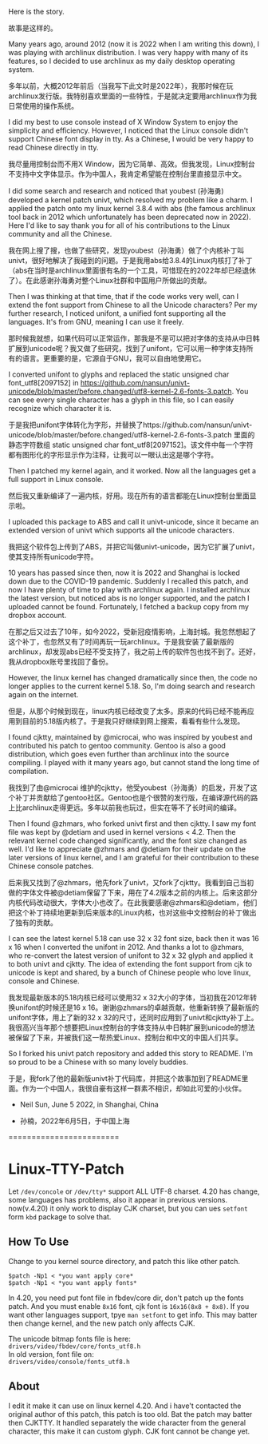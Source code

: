 
Here is the story.

故事是这样的。

Many years ago, around 2012 (now it is 2022 when I am writing this down), I was playing with archlinux distribution. I was very happy with many of its features, so I decided to use archlinux as my daily desktop operating system.

多年以前，大概2012年前后（当我写下此文时是2022年），我那时候在玩archlinux发行版。我特别喜欢里面的一些特性，于是就决定要用archlinux作为我日常使用的操作系统。

I did my best to use console instead of X Window System to enjoy the simplicity and efficiency. However, I noticed that the Linux console didn't support Chinese font display in tty. As a Chinese, I would be very happy to read Chinese directly in tty.

我尽量用控制台而不用X Window，因为它简单、高效。但我发现，Linux控制台不支持中文字体显示。作为中国人，我肯定希望能在控制台里直接显示中文。

I did some search and research and noticed that youbest (孙海勇) developed a kernel patch univt, which resolved my problem like a charm. I applied the patch onto my linux kernel 3.8.4 with abs (the famous archlinux tool back in 2012 which unfortunately has been deprecated now in 2022). Here I'd like to say thank you for all of his contributions to the Linux community and all the Chinese.

我在网上搜了搜，也做了些研究，发现youbest（孙海勇）做了个内核补丁叫univt，很好地解决了我碰到的问题。于是我用abs给3.8.4的Linux内核打了补丁（abs在当时是archlinux里面很有名的一个工具，可惜现在的2022年却已经退休了）。在此感谢孙海勇对整个Linux社群和中国用户所做出的贡献。

Then I was thinking at that time, that if the code works very well, can I extend the font support from Chinese to all the Unicode characters? Per my further research, I noticed unifont, a unified font supporting all the languages. It's from GNU, meaning I can use it freely.

那时候我就想，如果代码可以正常运作，那我是不是可以把对字体的支持从中日韩扩展到unicode呢？我又做了些研究，找到了unifont，它可以用一种字体支持所有的语言。更重要的是，它源自于GNU，我可以自由地使用它。

I converted unifont to glyphs and replaced the static unsigned char font_utf8[2097152] in https://github.com/nansun/univt-unicode/blob/master/before.changed/utf8-kernel-2.6-fonts-3.patch. You can see every single character has a glyph in this file, so I can easily recognize which character it is.

于是我把unifont字体转化为字形，并替换了https://github.com/nansun/univt-unicode/blob/master/before.changed/utf8-kernel-2.6-fonts-3.patch 里面的静态字符数组 static unsigned char font_utf8[2097152]。该文件中每一个字符都有图形化的字形显示作为注释，让我可以一眼认出这是哪个字符。

Then I patched my kernel again, and it worked. Now all the languages get a full support in Linux console.

然后我又重新编译了一遍内核，好用。现在所有的语言都能在Linux控制台里面显示啦。

I uploaded this package to ABS and call it univt-unicode, since it became an extended version of univt which supports all the unicode characters.

我把这个软件包上传到了ABS，并把它叫做univt-unicode，因为它扩展了univt，使其支持所有unicode字符。

10 years has passed since then, now it is 2022 and Shanghai is locked down due to the COVID-19 pandemic. Suddenly I recalled this patch, and now I have plenty of time to play with archlinux again. I installed archlinux the latest version, but noticed abs is no longer supported, and the patch I uploaded cannot be found. Fortunately, I fetched a backup copy from my dropbox account.

在那之后又过去了10年，如今2022，受新冠疫情影响，上海封城。我忽然想起了这个补丁，也忽然又有了时间再玩一玩archlinux。于是我安装了最新版的archlinux，却发现abs已经不受支持了，我之前上传的软件包也找不到了。还好，我从dropbox账号里找回了备份。

However, the linux kernel has changed dramatically since then, the code no longer applies to the current kernel 5.18. So, I'm doing search and research again on the internet.

但是，从那个时候到现在，linux内核已经改变了太多。原来的代码已经不能再应用到目前的5.18版内核了。于是我只好继续到网上搜索，看看有些什么发现。

I found cjktty, maintained by @microcai, who was inspired by youbest and contributed his patch to gentoo community. Gentoo is also a good distribution, which goes even further than archlinux into the source compiling. I played with it many years ago, but cannot stand the long time of compilation.

我找到了由@microcai 维护的cjktty，他受youbest（孙海勇）的启发，开发了这个补丁并贡献给了gentoo社区。Gentoo也是个很赞的发行版，在编译源代码的路上比archlinux走得更远。多年以前我也玩过，但实在等不了长时间的编译。

Then I found @zhmars, who forked univt first and then cjktty. I saw my font file was kept by @detiam and used in kernel versions < 4.2. Then the relevant kernel code changed significantly, and the font size changed as well. I'd like to appreciate @zhmars and @detiam for their update on the later versions of linux kernel, and I am grateful for their contribution to these Chinese console patches.

后来我又找到了@zhmars，他先fork了univt，又fork了cjktty。我看到自己当初做的字体文件被@detiam保留了下来，用在了4.2版本之前的内核上。后来这部分内核代码改动很大，字体大小也改了。在此我要感谢@zhmars和@detiam，他们把这个补丁持续地更新到后来版本的Linux内核，也对这些中文控制台的补丁做出了独有的贡献。

I can see the latest kernel 5.18 can use 32 x 32 font size, back then it was 16 x 16 when I converted the unifont in 2012. And thanks a lot to @zhmars, who re-convert the latest version of unifont to 32 x 32 glyph and applied it to both univt and cjktty. The idea of extending the font support from cjk to unicode is kept and shared, by a bunch of Chinese people who love linux, console and Chinese.

我发现最新版本的5.18内核已经可以使用32 x 32大小的字体，当初我在2012年转换unifont的时候还是16 x 16。谢谢@zhmars的卓越贡献，他重新转换了最新版的unifont字体，用上了新的32 x 32的尺寸，还同时应用到了univt和cjktty补丁上。我很高兴当年那个想要把Linux控制台的字体支持从中日韩扩展到unicode的想法被保留了下来，并被我们这一帮热爱Linux、控制台和中文的中国人们共享。

So I forked his univt patch repository and added this story to README. I'm so proud to be a Chinese with so many lovely buddies.

于是，我fork了他的最新版univt补丁代码库，并把这个故事加到了README里面。作为一个中国人，我很自豪有这样一群素不相识，却如此可爱的小伙伴。

- Neil Sun, June 5 2022, in Shanghai, China

- 孙楠，2022年6月5日，于中国上海

========================

# Linux-TTY-Patch
Let `/dev/concole` or `/dev/tty*` support ALL UTF-8 charset. 4.20 has change, some languages has problems, also it appear in previous versions. now(v.4.20) it only work to display CJK charset, but you can ues `setfont` form `kbd` package to solve that.
 ## How To Use
 Change to you kernel source directory, and patch this like other patch. 
```
$patch -Np1 < *you want apply core*
$patch -Np1 < *you want apply fonts*
```
  
  In 4.20, you need put font file in fbdev/core dir, don't patch up the fonts patch. And you must enable `8x16` font, cjk font is `16x16(8x8 + 8x8)`. If you want other languages support, tpye `man setfont` to get info. This may batter then change kernel, and the new patch only affects CJK.  
  
  The unicode bitmap fonts file is here:  
    `drivers/video/fbdev/core/fonts_utf8.h`  
  In old version, font file on:  
    `drivers/video/console/fonts_utf8.h`  
  
  ## About
  I edit it make it can use on linux kernel 4.20. And i have't contacted the original author of this patch, this patch is too old. Bat the patch may batter then CJKTTY. It handled separately the wide character from the general character, this make it can custom glyph. CJK font cannot be change yet.
